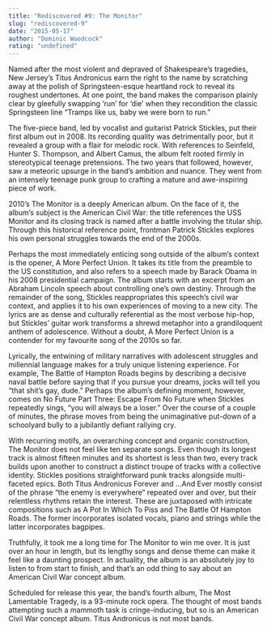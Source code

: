 ```yaml
---
title: "Rediscovered #9: The Monitor"
slug: "rediscovered-9"
date: "2015-05-17"
author: "Dominic Woodcock"
rating: "undefined"
---
```


Named after the most violent and depraved of Shakespeare’s tragedies, New Jersey’s Titus Andronicus earn the right to the name by scratching away at the polish of Springsteen-esque heartland rock to reveal its roughest undertones. At one point, the band makes the comparison plainly clear by gleefully swapping ‘run’ for ‘die’ when they recondition the classic Springsteen line “Tramps like us, baby we were born to run.”

The five-piece band, led by vocalist and guitarist Patrick Stickles, put their first album out in 2008. Its recording quality was detrimentally poor, but it revealed a group with a flair for melodic rock. With references to Seinfeld, Hunter S. Thompson, and Albert Camus, the album felt rooted firmly in stereotypical teenage pretensions. The two years that followed, however, saw a meteoric upsurge in the band’s ambition and nuance. They went from an intensely teenage punk group to crafting a mature and awe-inspiring piece of work.

2010’s The Monitor is a deeply American album. On the face of it, the album’s subject is the American Civil War: the title references the USS Monitor and its closing track is named after a battle involving the titular ship. Through this historical reference point, frontman Patrick Stickles explores his own personal struggles towards the end of the 2000s.

Perhaps the most immediately enticing song outside of the album’s context is the opener, A More Perfect Union. It takes its title from the preamble to the US constitution, and also refers to a speech made by Barack Obama in his 2008 presidential campaign. The album starts with an excerpt from an Abraham Lincoln speech about controlling one’s own destiny. Through the remainder of the song, Stickles reappropriates this speech’s civil war context, and applies it to his own experiences of moving to a new city. The lyrics are as dense and culturally referential as the most verbose hip-hop, but Stickles’ guitar work transforms a shrewd metaphor into a grandiloquent anthem of adolescence. Without a doubt, A More Perfect Union is a contender for my favourite song of the 2010s so far.

Lyrically, the entwining of military narratives with adolescent struggles and millennial language makes for a truly unique listening experience. For example, The Battle of Hampton Roads begins by describing a decisive naval battle before saying that if you pursue your dreams, jocks will tell you “that shit’s gay, dude.” Perhaps the album’s defining moment, however, comes on No Future Part Three: Escape From No Future when Stickles repeatedly sings, “you will always be a loser.” Over the course of a couple of minutes, the phrase moves from being the unimaginative put-down of a schoolyard bully to a jubilantly defiant rallying cry.

With recurring motifs, an overarching concept and organic construction, The Monitor does not feel like ten separate songs. Even though its longest track is almost fifteen minutes and its shortest is less than two, every track builds upon another to construct a distinct troupe of tracks with a collective identity. Stickles positions straightforward punk tracks alongside multi-faceted epics. Both Titus Andronicus Forever and …And Ever mostly consist of the phrase “the enemy is everywhere” repeated over and over, but their relentless rhythms retain the interest. These are juxtaposed with intricate compositions such as A Pot In Which To Piss and The Battle Of Hampton Roads. The former incorporates isolated vocals, piano and strings while the latter incorporates bagpipes.

Truthfully, it took me a long time for The Monitor to win me over. It is just over an hour in length, but its lengthy songs and dense theme can make it feel like a daunting prospect. In actuality, the album is an absolutely joy to listen to from start to finish, and that’s an odd thing to say about an American Civil War concept album.

Scheduled for release this year, the band’s fourth album, The Most Lamentable Tragedy, is a 93-minute rock opera. The thought of most bands attempting such a mammoth task is cringe-inducing, but so is an American Civil War concept album. Titus Andronicus is not most bands.
